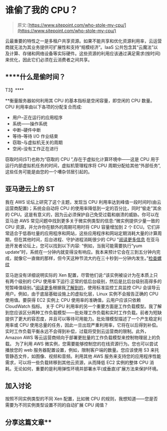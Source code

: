 # 谁偷了我的 CPU？

> 原文:[https://www.sitepoint.com/who-stole-my-cpu/](https://www.sitepoint.com/who-stole-my-cpu/)

云最重要的特性之一是多租户共享资源。如果不能共享和优化资源利用率，云运营商就无法为其业务提供可扩展性和支持“规模经济”。IaaS 公共包含其“云魔法”以及计算、存储和网络设备等实际硬件。这些资源的利用应该通过满足需求(按时间)来优化，因此它们必须在云消费者之间共享。

## ****什么是偷时间？
T3】****

 **衡量服务器如何利用其 CPU 的基本指标是空闲容量，即空闲的 CPU 数量。CPU 利用率由以下各项的分配复合而成:

*   用户–正在运行的应用程序
*   系统——操作系统
*   中断–硬件中断
*   等待–等待 I/O 作业结束
*   窃取–与虚拟机无关的周期
*   空闲–没有工作正在进行

窃取时间(ST)也称为“窃取的 CPU ”,存在于虚拟化计算环境中——这是 CPU 用于运行内部虚拟机任务的时间，虚拟机管理程序将 CPU 周期分配给其他“外部任务”,这些任务可能是由您的一个嘈杂邻居引起的。

## 亚马逊云上的 ST

我在 AWS 论坛上研究了这个主题，发现当 CPU 利用率达到峰值一段时间时(由云运营商配置)；系统会自动将 CPU 的使用率降低到一定的百分比，同时“偷走”其余的 CPU。这是有意义的，因为云必须保护自己免受过载和崩溃的威胁。你可以在亚马逊 AWS 常见问题中找到更多关于微实例类型的信息:“微实例提供少量一致的 CPU 资源，并允许你在额外的周期可用时将 CPU 容量增加到 2 个 ECU。它们非常适合于低吞吐量的应用程序和网站，这些应用程序和网站定期消耗大量的计算周期，但在其他时间，后台进程、守护进程消耗很少的 CPU "[阅读更多信息](http://aws.amazon.com/ec2/faqs/#How_much_compute_power_do_Micro_instances_provide)
在亚马逊开发者论坛上，您可以找到以下内容:
“例如，当我可能需要执行“yum update”时，系统在一分钟内就变得没有响应。我本来预计它会在三到五分钟内完成，就像它一直做的那样，但今天这种节流大约在三十秒到一分钟内发生。”[检查螺纹](https://forums.aws.amazon.com/thread.jspa?messageID=374345)

亚马逊没有详细说明实际的 Xen 配置，尽管他们说:“该实例被设计为在本质上只有两个级别的 CPU 使用率下运行:正常的低后台级别，然后是比后台级别高得多的短暂峰值级别。”[阅读更多](http://docs.amazonwebservices.com/AWSEC2/latest/UserGuide/concepts_micro_instances.html)根据我[了解到的](http://www.axibase.com/cloud/2010/07/22/ec2-monitoring-the-case-of-stolen-cpu/)，使用标准监控工具监控 CPU 会误导云用户。例如，由于底层基础设施上的虚拟化层，Linux 实例不会报告正确的 CPU 使用值。要获得 EC2 实例上 CPU 使用率的准确值，云用户应该只依赖 CloudWatch 指标。
关于 CPU 利用率的另一个重要方面是工作负载模型。我了解到您应该区分两种工作负载模型——批处理工作负载和实时工作负载。前者为短缺提供了更大的容忍度，并且可以等待可用能力。批处理模型描述了一个产生稳定利用率或 CPU 使用总量的任务，因此一旦出现严重利用率，它将在以后得到补偿。实时工作负载平衡永远不会得到补偿，过载将受到云运营商的限制。此外，Amazon AWS 等云运营商倾向于部署更批量的工作负载模型来控制物理层上的负载。
为了利用 AWS 微实例，您需要能够控制您的在线资源行为。您也可以尝试播放您的 web 服务器配置设置，例如，限制客户端的数量。您应该使用 S3 来托管静态文件，如图像、视频和音频。利用其他 AWS 服务来支持您的应用程序性能需求，可以将一些负载转移到其他云资源，从而降低 EC2 实例的整体 CPU 消耗。无论如何，重要的是利用弹性环境并部署水平(或垂直)扩展方法来保护环境。

## 加入讨论

按照不同实例类型的不同 Xen 配置，比如微 CPU 的规则，我想知道——您是否需要为不同实例类型设置不同的自动扩展 CPU 阈值？

## 分享这篇文章**